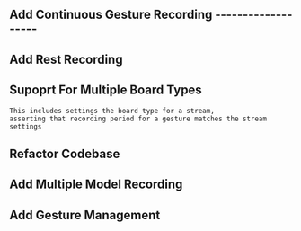## Add Continuous Gesture Recording -------------------

## Add Rest Recording

## Supoprt For Multiple Board Types
    This includes settings the board type for a stream,
    asserting that recording period for a gesture matches the stream settings

## Refactor Codebase

## Add Multiple Model Recording

## Add Gesture Management
